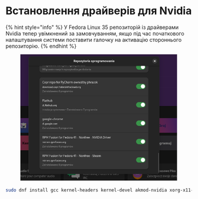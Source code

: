 # Встановлення драйверів для Nvidia

{% hint style="info" %}
У Fedora Linux 35 репозиторій із драйверами Nvidia тепер увімкнений за замовчуванням, якщо під час початкового налаштування системи поставити галочку на активацію стороннього репозиторію.
{% endhint %}

<figure><img src="../../../../.gitbook/assets/image (1) (1) (1) (1) (1) (1) (1) (1) (1) (1) (1) (1) (1) (1) (1) (1).png" alt=""><figcaption></figcaption></figure>

```bash
sudo dnf install gcc kernel-headers kernel-devel akmod-nvidia xorg-x11-drv-nvidia xorg-x11-drv-nvidia-libs xorg-x11-drv-nvidia-power nvidia-settings
```
